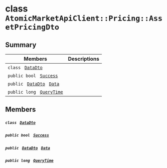 # class `AtomicMarketApiClient::Pricing::AssetPricingDto` 

## Summary

 Members                                | Descriptions                                
----------------------------------------|---------------------------------------------
`class ` [`DataDto`](.github/workflows/documentation/md/AtomicMarketApiClient--Pricing--AssetPricingDto--DataDto.md#class_atomic_market_api_client_1_1_pricing_1_1_asset_pricing_dto_1_1_data_dto)        | 
`public bool ` [`Success`](#class_atomic_market_api_client_1_1_pricing_1_1_asset_pricing_dto_1a506fb037fbb6bfe8f254c021a2c3cfac) | 
`public ` [`DataDto`](.github/workflows/documentation/md/AtomicMarketApiClient--Pricing--AssetPricingDto--DataDto.md#class_atomic_market_api_client_1_1_pricing_1_1_asset_pricing_dto_1_1_data_dto)` ` [`Data`](#class_atomic_market_api_client_1_1_pricing_1_1_asset_pricing_dto_1a6ed89521b3da4f30d2ab82c36d0afd13) | 
`public long ` [`QueryTime`](#class_atomic_market_api_client_1_1_pricing_1_1_asset_pricing_dto_1a6cc7a06930fbe1e28eb7eed2599015c9) | 

## Members

##### `class ` [`DataDto`](.github/workflows/documentation/md/AtomicMarketApiClient--Pricing--AssetPricingDto--DataDto.md#class_atomic_market_api_client_1_1_pricing_1_1_asset_pricing_dto_1_1_data_dto) 

##### `public bool ` [`Success`](#class_atomic_market_api_client_1_1_pricing_1_1_asset_pricing_dto_1a506fb037fbb6bfe8f254c021a2c3cfac) 

##### `public ` [`DataDto`](.github/workflows/documentation/md/AtomicMarketApiClient--Pricing--AssetPricingDto--DataDto.md#class_atomic_market_api_client_1_1_pricing_1_1_asset_pricing_dto_1_1_data_dto)` ` [`Data`](#class_atomic_market_api_client_1_1_pricing_1_1_asset_pricing_dto_1a6ed89521b3da4f30d2ab82c36d0afd13) 

##### `public long ` [`QueryTime`](#class_atomic_market_api_client_1_1_pricing_1_1_asset_pricing_dto_1a6cc7a06930fbe1e28eb7eed2599015c9) 

